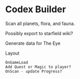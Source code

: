# Codex Builder

Scan all planets, flora, and fauna.

Possibly export to starfield wiki?

Generate data for The Eye


Layout
```
OnGameLoad
Add Quest or Magic to player?
OnScan - update Progress?
```
